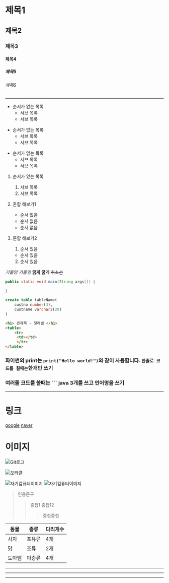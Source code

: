 # 제목1
## 제목2
### 제목3
#### 제목4
##### 제목5
###### 제목6
---
- 순서가 없는 목록 
  - 서브 목록 
  - 서브 목록
  
+ 순서가 없는 목록
   + 서브 목록 
   + 서브 목록
  
* 순서가 없는 목록
   * 서브 목록 
   * 서브 목록

1. 순서가 있는 목록
   1. 서브 목록
   2. 서브 목록

1. 혼합 해보기1
   - 순서 없음 
   + 순서 없음
   * 순서 없음

2. 혼합 해보기2
   1. 순서 있음 
   - 순서 있음
   2. 순서 있음

*기울임*
_기울임_
**굵게** 
__굵게__
~~취소선~~

``` java
public static void main(String args[]) {
    
}
```
``` sql
create table tableName(
    custno number(3),
    custname varchar2(20)
)
```
``` html
<h1> 큰제목 - 첫레벨 </h1>
<table>
    <tr>
     <td></td>
     </tr>
</table>
```

### 파이썬의 print는 `print("Hello world!")`와 같이 사용합니다. `한줄로 코드를 칠때는`한개만 쓰기

### 여러줄 코드를 쓸때는 ``` java 3개를 쓰고 언어명을 쓰기

---
# 링크
[google](https://google.com)
[naver](https://naver.com)

# 이미지 
![Git로고](https://git-scm.com/images/logo@2x.png)

![오라클](https://www.google.com/logos/doodles/2022/seasonal-holidays-2022-6753651837109831.4-law.gif)

![자기컴퓨터이미지](googleimage.png)
![자기컴퓨터이미지](oracleimage.png)

> 인용문구
>> 중첩1
>> 중첩12
>>> 중첩중첩

| 동물 | 종류 | 다리개수 |
|----|-----|------|
| 사자 | 포유류 | 4개 |
| 닭 | 조류 | 2개 |
| 도마뱀 | 파충류 | 4개 |

---
***
___
